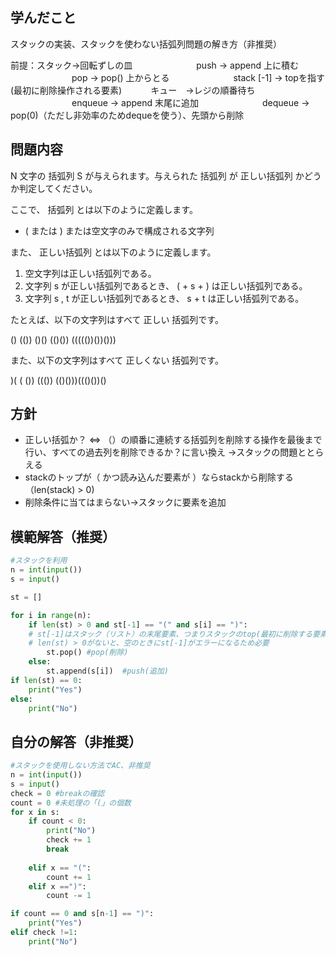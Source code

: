 

## 学んだこと
スタックの実装、スタックを使わない括弧列問題の解き方（非推奨）

前提：スタック→回転ずしの皿
　　　　　　　push → append 上に積む
　　　　　　　pop → pop() 上からとる
　　　　　　　stack [-1] → topを指す(最初に削除操作される要素)
　　　キュー　→レジの順番待ち
　　　　　　　enqueue → append 末尾に追加
　　　　　　　dequeue → pop(0)（ただし非効率のためdequeを使う）、先頭から削除

## 問題内容
N 文字の 括弧列 S が与えられます。与えられた 括弧列 が 正しい括弧列 かどうか判定してください。

ここで、 括弧列 とは以下のように定義します。

* ( または ) または空文字のみで構成される文字列

また、 正しい括弧列 とは以下のように定義します。

1. 空文字列は正しい括弧列である。
2. 文字列 s が正しい括弧列であるとき、 ( + s + ) は正しい括弧列である。
3. 文字列 s , t が正しい括弧列であるとき、 s + t は正しい括弧列である。

たとえば、以下の文字列はすべて 正しい 括弧列です。


()
(())
()()
(()())
((((())())()))


また、以下の文字列はすべて 正しくない 括弧列です。

)(
(
())
((())
(()()))((()())()

## 方針
- 正しい括弧か？ <=> （）の順番に連続する括弧列を削除する操作を最後まで行い、すべての過去列を削除できるか？に言い換え
  →スタックの問題ととらえる
- stackのトップが（ かつ読み込んだ要素が ）ならstackから削除する（len(stack) > 0)
- 削除条件に当てはまらない→スタックに要素を追加

## 模範解答（推奨）
```python
#スタックを利用
n = int(input())
s = input()

st = []

for i in range(n):
    if len(st) > 0 and st[-1] == "(" and s[i] == ")":
    # st[-1]はスタック（リスト）の末尾要素、つまりスタックのtop(最初に削除する要素)
    # len(st) > 0がないと、空のときにst[-1]がエラーになるため必要
        st.pop() #pop(削除)
    else:
        st.append(s[i])  #push(追加)
if len(st) == 0:
    print("Yes")
else:
    print("No")
```

## 自分の解答（非推奨）
```python
#スタックを使用しない方法でAC、非推奨
n = int(input())
s = input()
check = 0 #breakの確認
count = 0 #未処理の「(」の個数
for x in s:
    if count < 0:
        print("No")
        check += 1
        break
    
    elif x == "(":
        count += 1
    elif x ==")":
        count -= 1

if count == 0 and s[n-1] == ")":
    print("Yes")
elif check !=1:
    print("No")
```



